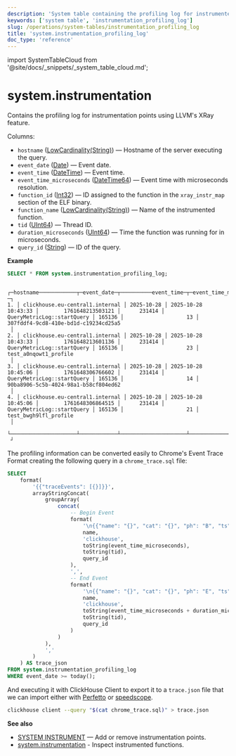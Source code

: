 ```yaml
---
description: 'System table containing the profiling log for instrumented functions'
keywords: ['system table', 'instrumentation_profiling_log']
slug: /operations/system-tables/instrumentation_profiling_log
title: 'system.instrumentation_profiling_log'
doc_type: 'reference'
---
```


import SystemTableCloud from '@site/docs/_snippets/_system_table_cloud.md';

# system.instrumentation

<SystemTableCloud/>

Contains the profiling log for instrumentation points using LLVM's XRay feature.

Columns:
- `hostname` ([LowCardinality(String)](../../sql-reference/data-types/string.md)) — Hostname of the server executing the query.
- `event_date` ([Date](../../sql-reference/data-types/date.md)) — Event date.
- `event_time` ([DateTime](../../sql-reference/data-types/datetime.md)) — Event time.
- `event_time_microseconds` ([DateTime64](../../sql-reference/data-types/datetime64.md)) — Event time with microseconds resolution.
- `function_id` ([Int32](../../sql-reference/data-types/int-uint.md)) — ID assigned to the function in the `xray_instr_map` section of the ELF binary.
- `function_name` ([LowCardinality(String)](../../sql-reference/data-types/string.md)) — Name of the instrumented function.
- `tid` ([UInt64](../../sql-reference/data-types/int-uint.md)) — Thread ID.
- `duration_microseconds` ([UInt64](../../sql-reference/data-types/int-uint.md)) — Time the function was running for in microseconds.
- `query_id` ([String](../../sql-reference/data-types/string.md)) — ID of the query.

**Example**

```sql
SELECT * FROM system.instrumentation_profiling_log;
```

```text
   ┌─hostname────────────┬─event_date─┬──────────event_time─┬─event_time_microseconds─┬─function_id─┬─function_name──────────────┬────tid─┬─duration_microseconds─┬─query_id────────────────────────────
─┐
1. │ clickhouse.eu-central1.internal │ 2025-10-28 │ 2025-10-28 10:43:33 │        1761648213503121 │      231414 │ QueryMetricLog::startQuery │ 165136 │                    13 │ 307fddf4-9cd8-410e-bd1d-c19234cd25a5
 │
2. │ clickhouse.eu-central1.internal │ 2025-10-28 │ 2025-10-28 10:43:33 │        1761648213601136 │      231414 │ QueryMetricLog::startQuery │ 165136 │                    23 │ test_a0nqowt1_profile
 │
3. │ clickhouse.eu-central1.internal │ 2025-10-28 │ 2025-10-28 10:45:06 │        1761648306766602 │      231414 │ QueryMetricLog::startQuery │ 165136 │                    14 │ 90ba8906-5c5b-4024-98a1-b58cf804ed62
 │
4. │ clickhouse.eu-central1.internal │ 2025-10-28 │ 2025-10-28 10:45:06 │        1761648306864515 │      231414 │ QueryMetricLog::startQuery │ 165136 │                    21 │ test_bwgh9lfl_profile
 │
   └─────────────────────┴────────────┴─────────────────────┴─────────────────────────┴─────────────┴────────────────────────────┴────────┴───────────────────────┴─────────────────────────────────────
 ┘
```

The profiling information can be converted easily to Chrome's Event Trace Format creating the following query in a `chrome_trace.sql` file:

```sql
SELECT
    format(
        '{{"traceEvents": [{}]}}',
        arrayStringConcat(
            groupArray(
                concat(
                    -- Begin Event
                    format(
                        '\n{{"name": "{}", "cat": "{}", "ph": "B", "ts": {}, "pid": 1, "tid": {}, "args": {{"query_id": "{}"}}}}',
                        name,
                        'clickhouse',
                        toString(event_time_microseconds),
                        toString(tid),
                        query_id
                    ),
                    ',',
                    -- End Event
                    format(
                        '\n{{"name": "{}", "cat": "{}", "ph": "E", "ts": {}, "pid": 1, "tid": {}, "args": {{"query_id": "{}"}}}}',
                        name,
                        'clickhouse',
                        toString(event_time_microseconds + duration_microseconds),
                        toString(tid),
                        query_id
                    )
                )
            ),
            ','
        )
    ) AS trace_json
FROM system.instrumentation_profiling_log
WHERE event_date >= today();
```

And executing it with ClickHouse Client to export it to a `trace.json` file that we can import either with [Perfetto](https://ui.perfetto.dev/) or [speedscope](https://www.speedscope.app/).

```bash
clickhouse client --query "$(cat chrome_trace.sql)" > trace.json
```

**See also**

- [SYSTEM INSTRUMENT](../../sql-reference/statements/system.md) — Add or remove instrumentation points.
- [system.instrumentation](../../operations/system-tables/instrumentation.md) - Inspect instrumented functions.
